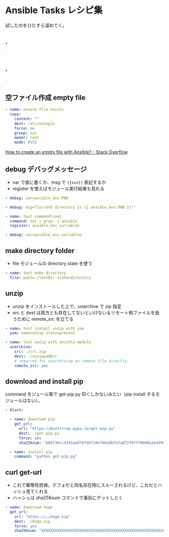 # Ansible Tasks レシピ集
試したのをひたすら溜めてく。

## .

```yaml
.
```

## .

```yaml
.
```

## 空ファイル作成 empty file

```yaml
- name: ensure file exists
  copy:
    content: ""
    dest: /etc/nologin
    force: no
    group: sys
    owner: root
    mode: 0555
```

[How to create an empty file with Ansible? - Stack Overflow](https://stackoverflow.com/questions/28347717/how-to-create-an-empty-file-with-ansible)

## debug デバッグメッセージ
- var で直に書くか、msg で `{{xxx}}` 表記するか
- register を使えばモジュール実行結果も見れる

```yaml
- debug: var=ansible_env.PWD

- debug: msg="Current directory is {{ ansible_env.PWD }}!"

- name: test commandline1
  command: set | grep -i ansible
  register: ansible_env_variables

- debug: var=ansible_env_variables
```

## make directory folder
- file モジュールの directory state を使う

```yaml
- name: test make directory
  file: path=./testDir state=directory
```

## unzip
- unzip をインストールした上で、unarchive で zip 指定
- src と dest は両方とも存在してないといけない＆リモート側ファイルを扱うために remote_src を立てる

```yaml
- name: test install unzip with yum
  yum: name=unzip state=present

- name: test unzip with ansible module
  unarchive:
    src: ./src.zip
    dest: ./unzippedDir
    # required for unarchiving on remote file directly.
    remote_src: yes

```

## download and install pip
command モジュール等で get-pip.py 叩くしかないみたい（pip install するモジュールはない）。

```yaml
- block:

  - name: download pip
    get_url:
      url: "https://bootstrap.pypa.io/get-pip.py"
      dest: ./get-pip.py
      force: yes
      sha256sum: "b86f36cc4345ae87bfd4f10ef6b2dbfa7a872fbff70608a1e43944d283fd0eee"

  - name: install pip
    command: "python get-pip.py"
```

## curl get-url
- これで冪等性担保。デフォだと同名存在時にスルーされるけど、これだとハッシュ見てくれる
- ハッシュは sha256sum コマンドで事前にゲットしとく

```yaml
- name: download hoge
  get_url:
    url: "https://……hoge.zip"
    dest: ./hoge.zip
    force: yes
    sha256sum: "XXXXXXXXXXXXXXXXXXXXXXXXXXXXXXXXXXXXXXXXXXXXXXXXXXXXXXXXXXXXXXXX"
```
